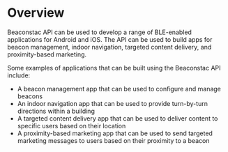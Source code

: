 # Overview

Beaconstac API can be used to develop a range of BLE-enabled applications for Android and iOS. The API can be used to build apps for beacon management, indoor navigation, targeted content delivery, and proximity-based marketing.

Some examples of applications that can be built using the Beaconstac API include:

- A beacon management app that can be used to configure and manage beacons
- An indoor navigation app that can be used to provide turn-by-turn directions within a building
- A targeted content delivery app that can be used to deliver content to specific users based on their location
- A proximity-based marketing app that can be used to send targeted marketing messages to users based on their proximity to a beacon
